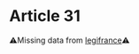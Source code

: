 # Article 31

⚠️Missing data from [legifrance](https://www.legifrance.gouv.fr/codes/article_lc/LEGIARTI000006420767)⚠️
